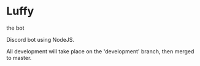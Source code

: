 # Luffy 
the bot

Discord bot using NodeJS.


All development will take place on the 'development' branch, then merged to master.